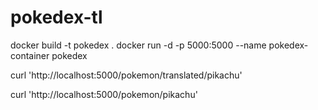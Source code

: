 # pokedex-tl

docker build -t pokedex .
docker run -d -p 5000:5000 --name pokedex-container pokedex

curl 'http://localhost:5000/pokemon/translated/pikachu'

curl 'http://localhost:5000/pokemon/pikachu'
